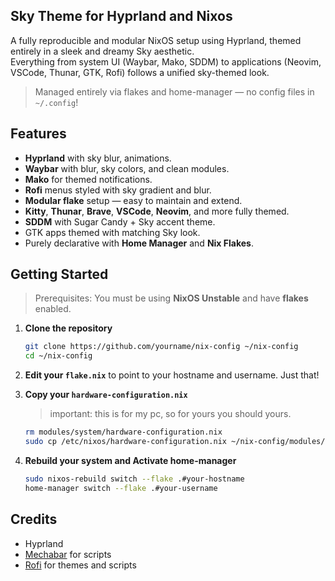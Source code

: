 ## Sky Theme for Hyprland and Nixos

A fully reproducible and modular NixOS setup using Hyprland, themed entirely in a sleek and dreamy Sky aesthetic.  
Everything from system UI (Waybar, Mako, SDDM) to applications (Neovim, VSCode, Thunar, GTK, Rofi) follows a unified sky-themed look.

> Managed entirely via flakes and home-manager — no config files in `~/.config`!

## Features

- **Hyprland** with sky blur, animations.
- **Waybar** with blur, sky colors, and clean modules.
- **Mako** for themed notifications.
- **Rofi** menus styled with sky gradient and blur.
- **Modular flake** setup — easy to maintain and extend.
- **Kitty**, **Thunar**, **Brave**, **VSCode**, **Neovim**, and more fully themed.
- **SDDM** with Sugar Candy + Sky accent theme.
- GTK apps themed with matching Sky look.
- Purely declarative with **Home Manager** and **Nix Flakes**.

## Getting Started

> Prerequisites: You must be using **NixOS Unstable** and have **flakes** enabled.

1. **Clone the repository**

   ```bash
   git clone https://github.com/yourname/nix-config ~/nix-config
   cd ~/nix-config
   ```

2. **Edit your `flake.nix`** to point to your hostname and username. Just that!

3. **Copy your `hardware-configuration.nix`**

   > important: this is for my pc, so for yours you should yours.

   ```bash
   rm modules/system/hardware-configuration.nix
   sudo cp /etc/nixos/hardware-configuration.nix ~/nix-config/modules/system/hardware-configuration.nix
   ```

4. **Rebuild your system and Activate home-manager**

   ```bash
   sudo nixos-rebuild switch --flake .#your-hostname
   home-manager switch --flake .#your-username
   ```

<!--## Screenshots

 When done
| Section       | Preview                                      |
| ------------- | -------------------------------------------- |
| Hyprland      | ![Hyprland](assets/screenshots/hyprland.png) |
| Thunar        | ![Thunar](assets/screenshots/thunar.png)     |
| Waybar        | ![Waybar](assets/screenshots/waybar.png)     |
| Rofi          | ![Rofi](assets/screenshots/rofi.png)         |
| Mako          | ![Mako](assets/screenshots/mako.png)         |
| SDDM          | ![SDDM](assets/screenshots/sddm.png)         |
| Kitty         | ![Kitty](assets/screenshots/kitty.png)       |
| Neovim        | ![Neovim](assets/screenshots/nvim.png)       |
| VSCode        | ![VSCode](assets/screenshots/vscode.png)     |
| Brave Browser | ![Brave](assets/screenshots/brave.png)       |
| Hyprlock      | ![Brave](assets/screenshots/brave.png)       |
-->

## Credits

- Hyprland
- [Mechabar](https://github.com/sejjy/mechabar) for scripts
- [Rofi](https://github.com/adi1090x/rofi) for themes and scripts
